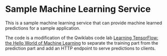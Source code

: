 # Sample Machine Learning Service

This is a sample machine learning service that can provide machine learned predictions for a sample application. 

The code is a modification of the Qwiklabs code lab [Learning TensorFlow: the Hello World of Machine Learning](https://www.qwiklabs.com/focuses/7639?catalog_rank=%7B%22rank%22%3A2%2C%22num_filters%22%3A1%2C%22has_search%22%3Atrue%7D&parent=catalog&search_id=3824914) to separate the training part from the prediction part and add an HTTP endpoint to serve predictions to clients.
